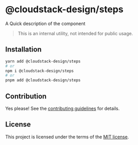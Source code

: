 # @cloudstack-design/steps

A Quick description of the component

> This is an internal utility, not intended for public usage.

## Installation

```sh
yarn add @cloudstack-design/steps
# or
npm i @cloudstack-design/steps
# or
pnpm add @cloudstack-design/steps
```

## Contribution

Yes please! See the
[contributing guidelines](https://github.com/cloudstack-tech/cloudstack-design/blob/master/CONTRIBUTING.md)
for details.

## License

This project is licensed under the terms of the
[MIT license](https://github.com/cloudstack-tech/cloudstack-design/blob/master/LICENSE).